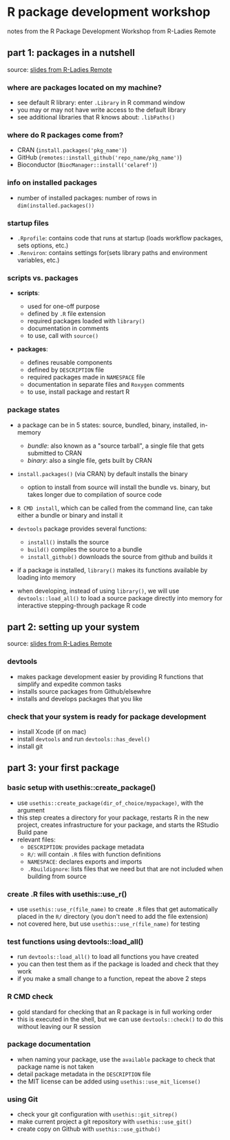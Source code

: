 # R package development workshop

notes from the R Package Development Workshop from R-Ladies Remote

## part 1: packages in a nutshell

source: [slides from R-Ladies Remote](bit.ly/pkg-dev-1)

### where are packages located on my machine?

-   see default R library: enter `.Library` in R command window
-   you may or may not have write access to the default library
-   see additional libraries that R knows about: `.libPaths()`

### where do R packages come from?

-   CRAN (`install.packages('pkg_name')`)
-   GitHub (`remotes::install_github('repo_name/pkg_name')`)
-   Bioconductor (`BiocManager::install('celaref')`)

### info on installed packages

-   number of installed packages: number of rows in `dim(installed.packages())`

### startup files

-   `.Rprofile`: contains code that runs at startup (loads workflow packages, sets options, etc.)
-   `.Renviron`: contains settings for(sets library paths and environment variables, etc.)

### scripts vs. packages

-   **scripts**:

    -   used for one-off purpose
    -   defined by `.R` file extension
    -   required packages loaded with `library()`
    -   documentation in comments
    -   to use, call with `source()`

-   **packages**:

    -   defines reusable components
    -   defined by `DESCRIPTION` file
    -   required packages made in `NAMESPACE` file
    -   documentation in separate files and `Roxygen` comments
    -   to use, install package and restart R

### package states

-   a package can be in 5 states: source, bundled, binary, installed, in-memory

    -   *bundle*: also known as a "source tarball", a single file that gets submitted to CRAN
    -   *binary*: also a single file, gets built by CRAN

-   `install.packages()` (via CRAN) by default installs the binary

    -   option to install from source will install the bundle vs. binary, but takes longer due to compilation of source code

-   `R CMD install`, which can be called from the command line, can take either a bundle or binary and install it

-   `devtools` package provides several functions:

    -   `install()` installs the source
    -   `build()` compiles the source to a bundle
    -   `install_github()` downloads the source from github and builds it

-   if a package is installed, `library()` makes its functions available by loading into memory

-   when developing, instead of using `library()`, we will use `devtools::load_all()` to load a source package directly into memory for interactive stepping-through package R code


## part 2: setting up your system

source: [slides from R-Ladies Remote](bit.ly/pkg-dev-2)

### devtools

- makes package development easier by providing R functions that simplify and expedite common tasks
- installs source packages from Github/elsewhre
- installs and develops packages that you like

### check that your system is ready for package development

- install Xcode (if on mac)
- install `devtools` and run `devtools::has_devel()`
- install git

## part 3: your first package

### basic setup with usethis::create_package()

- use `usethis::create_package(dir_of_choice/mypackage)`, with the argument
- this step creates a directory for your package, restarts R in the new project, creates infrastructure for your package, and starts the RStudio Build pane
- relevant files:
	- `DESCRIPTION`: provides package metadata
	- `R/`: will contain `.R` files with function definitions
	- `NAMESPACE`: declares exports and imports
	- `.Rbuildignore`: lists files that we need but that are not included when building from source

### create .R files with usethis::use_r()

- use `usethis::use_r(file_name)` to create `.R` files that get automatically placed in the `R/` directory (you don't need to add the file extension)
- not covered here, but use `usethis::use_r(file_name)` for testing

### test functions using devtools::load_all()

- run `devtools::load_all()` to load all functions you have created
- you can then test them as if the package is loaded and check that they work
- if you make a small change to a function, repeat the above 2 steps

### R CMD check

- gold standard for checking that an R package is in full working order
- this is executed in the shell, but we can use `devtools::check()` to do this without leaving our R session

### package documentation

- when naming your package, use the `available` package to check that package name is not taken
- detail package metadata in the `DESCRIPTION` file
- the MIT license can be added using `usethis::use_mit_license()`

### using Git

- check your git configuration with `usethis::git_sitrep()`
- make current project a git repository with `usethis::use_git()`
- create copy on Github with `usethis::use_github()`